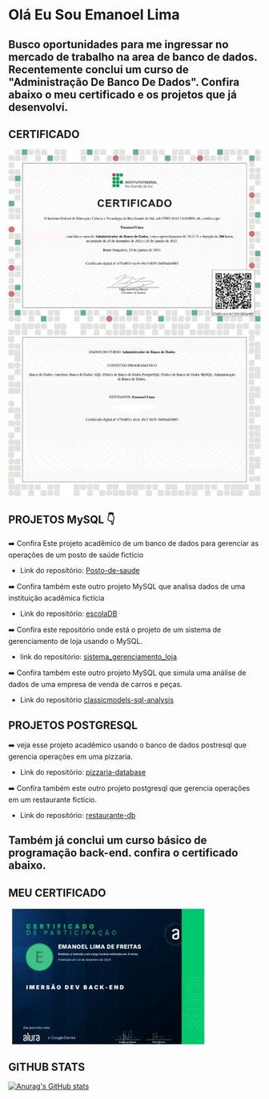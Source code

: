 # Olá Eu Sou Emanoel Lima

## Busco oportunidades para me ingressar no mercado de trabalho na area de banco de dados. Recentemente conclui um curso de  "Administração De Banco De Dados". Confira abaixo o meu certificado e os projetos que já desenvolvi.

## CERTIFICADO
<img src="https://github.com/Emanoellima-dev/Emanoellima-dev/blob/main/certificado/IMG-20250203-WA0000.jpg"/>

<img src="https://github.com/Emanoellima-dev/Emanoellima-dev/blob/main/certificado/IMG-20250203-WA0001.jpg">

## PROJETOS MySQL 👇

➡️ Confira Este projeto acadêmico de um banco de dados para gerenciar as operações de um posto de saúde fictício
- Link do repositório:
[Posto-de-saude](https://github.com/Emanoellima-dev/Posto-de-Saude)

➡️ Confira também este outro projeto MySQL que analisa dados de uma instituição acadêmica fictícia
 - Link do repositório:
[escolaDB](https://github.com/Emanoellima-dev/escolaDB)

➡️ Confira este repositório onde está o projeto de um sistema de gerenciamento de loja usando o MySQL.
 - link do repositório:
 [sistema_gerenciamento_loja](https://github.com/Emanoellima-dev/sistema_gerenciamento_loja)

➡️ Confira também este outro projeto MySQL que simula uma análise de dados de uma empresa de venda de carros e peças.
 - Link do repositório
 [classicmodels-sql-analysis](https://github.com/Emanoellima-dev/classicmodels-sql-analysis)

## PROJETOS POSTGRESQL
➡️ veja esse projeto acadêmico usando o banco de dados postresql que gerencia operações em uma pizzaria.
- Link do repositório: [pizzaria-database](https://github.com/Emanoellima-dev/pizzaria-database/tree/main)

➡️ Confira também este outro projeto postgresql que gerencia operações em um restaurante fictício.
- Link do repositório: [restaurante-db](https://github.com/Emanoellima-dev/reataurante-db/tree/main)

## Também já conclui um curso básico de programação back-end. confira o certificado abaixo.

## MEU CERTIFICADO
<img src="https://github.com/Emanoellima-dev/Emanoellima-dev/blob/main/certificado/certificado.jpg" width="400" />

## GITHUB STATS

[![Anurag's GitHub stats](https://github-readme-stats.vercel.app/api?username=Emanoellima-dev&show_icons=true&theme=radical&hide=contribs,prs&show=discussions_answered)](https://github.com/anuraghazra/github-readme-stats)
